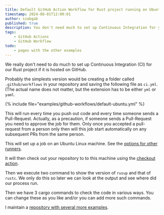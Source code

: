 ```yaml
---
title: Default GitHub Action Workflow for Rust project running on Ubuntu Linux
timestamp: 2024-08-01T12:00:01
author: szabgab
published: true
description: You don't need much to set up Continuous Integration for your Rust project hosted on GitHub Actions
tags:
    - GitHub Actions
    - GitHub Workflow
todo:
    - pages with the other examples
---
```


We really don't need to do much to set up Continuous Integration (CI) for our Rust project if it is hosted on GitHub.

Probably the simplests version would be creating a folder called `.github/workflows` in your repository and saving the following file
as `ci.yml`. (The actual name does not matter, but the extension has to be either `yml` or `yaml`.


{% include file="examples/github-workflows/default-ubuntu.yml" %}

This will run every time you push out code and every time someone sends a Pull-Request.
Actually, as a precaution, if someone sends a Pull-Request you need to approve the job for them. Only once you accepted a pull-request from a person only then will this job start automatically on any subsequent PRs from the same person.

This will set up a job on an Ubuntu Linux machine. See the [options for other runners](https://docs.github.com/en/actions/writing-workflows/workflow-syntax-for-github-actions#standard-github-hosted-runners-for-public-repositories).

It will then check out your repository to to this machine using the [checkout action](https://github.com/actions/checkout/).

Then we execute two command to show the version of `rusup` and that of `rustc`. We only do this so later we can look at the output and see where did our process run.

Then we have 3 cargo commands to check the code in various ways. You can change these as you like and/or you can add more such commands.


I maintain a [repository with several more examples](https://github.com/szabgab/github-actions-rust).


